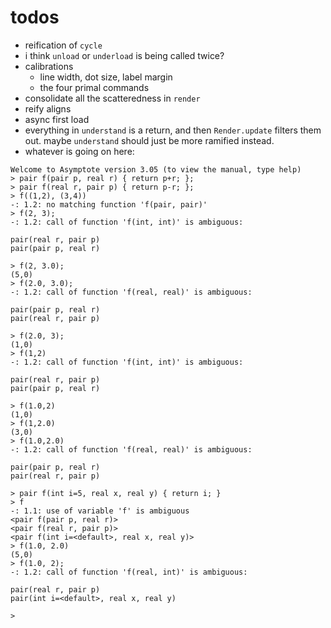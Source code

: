 # todos

- reification of `cycle`
- i think `unload` or `underload` is being called twice?
- calibrations
  * line width, dot size, label margin
  * the four primal commands
- consolidate all the scatteredness in `render`
- reify aligns
- async first load
- everything in `understand` is a return, and then `Render.update` filters them out.
  maybe `understand` should just be more ramified instead.
- whatever is going on here:
```
Welcome to Asymptote version 3.05 (to view the manual, type help)
> pair f(pair p, real r) { return p+r; };
> pair f(real r, pair p) { return p-r; };
> f((1,2), (3,4))
-: 1.2: no matching function 'f(pair, pair)'
> f(2, 3);
-: 1.2: call of function 'f(int, int)' is ambiguous:

pair(real r, pair p)
pair(pair p, real r)

> f(2, 3.0);
(5,0)
> f(2.0, 3.0);
-: 1.2: call of function 'f(real, real)' is ambiguous:

pair(pair p, real r)
pair(real r, pair p)

> f(2.0, 3);
(1,0)
> f(1,2)
-: 1.2: call of function 'f(int, int)' is ambiguous:

pair(real r, pair p)
pair(pair p, real r)

> f(1.0,2)
(1,0)
> f(1,2.0)
(3,0)
> f(1.0,2.0)
-: 1.2: call of function 'f(real, real)' is ambiguous:

pair(pair p, real r)
pair(real r, pair p)

> pair f(int i=5, real x, real y) { return i; }
> f
-: 1.1: use of variable 'f' is ambiguous
<pair f(pair p, real r)>
<pair f(real r, pair p)>
<pair f(int i=<default>, real x, real y)>
> f(1.0, 2.0)
(5,0)
> f(1.0, 2);
-: 1.2: call of function 'f(real, int)' is ambiguous:

pair(real r, pair p)
pair(int i=<default>, real x, real y)

> 
```